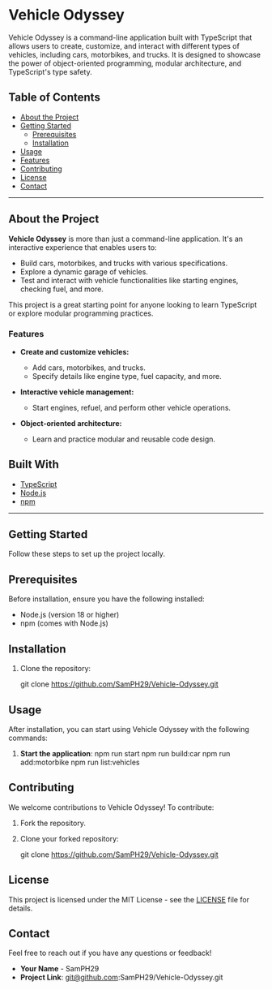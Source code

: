 # Vehicle Odyssey

Vehicle Odyssey is a command-line application built with TypeScript that allows users to create, customize, and interact with different types of vehicles, including cars, motorbikes, and trucks. It is designed to showcase the power of object-oriented programming, modular architecture, and TypeScript's type safety.

## Table of Contents

- [About the Project](#about-the-project)
- [Getting Started](#getting-started)
  - [Prerequisites](#prerequisites)
  - [Installation](#installation)
- [Usage](#usage)
- [Features](#features)
- [Contributing](#contributing)
- [License](#license)
- [Contact](#contact)

---

## About the Project

**Vehicle Odyssey** is more than just a command-line application. It's an interactive experience that enables users to:
- Build cars, motorbikes, and trucks with various specifications.
- Explore a dynamic garage of vehicles.
- Test and interact with vehicle functionalities like starting engines, checking fuel, and more.

This project is a great starting point for anyone looking to learn TypeScript or explore modular programming practices.

### Features

- **Create and customize vehicles:**
  - Add cars, motorbikes, and trucks.
  - Specify details like engine type, fuel capacity, and more.

- **Interactive vehicle management:**
  - Start engines, refuel, and perform other vehicle operations.

- **Object-oriented architecture:**
  - Learn and practice modular and reusable code design.

## Built With

- [TypeScript](https://www.typescriptlang.org/)
- [Node.js](https://nodejs.org/)
- [npm](https://www.npmjs.com/)

---

## Getting Started

Follow these steps to set up the project locally.

## Prerequisites

Before installation, ensure you have the following installed:
- Node.js (version 18 or higher)
- npm (comes with Node.js)

## Installation

1. Clone the repository:

   git clone https://github.com/SamPH29/Vehicle-Odyssey.git

## Usage

After installation, you can start using Vehicle Odyssey with the following commands:

1. **Start the application**:
   npm run start
   npm run build:car
   npm run add:motorbike
   npm run list:vehicles

## Contributing

We welcome contributions to Vehicle Odyssey! To contribute:

1. Fork the repository.
2. Clone your forked repository:

   git clone https://github.com/SamPH29/Vehicle-Odyssey.git

## License

This project is licensed under the MIT License - see the [LICENSE](LICENSE) file for details.

## Contact

Feel free to reach out if you have any questions or feedback!

- **Your Name** - SamPH29
- **Project Link**: git@github.com:SamPH29/Vehicle-Odyssey.git